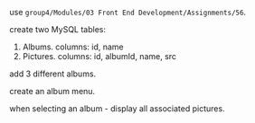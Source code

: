 <p>use <code>group4/Modules/03 Front End Development/Assignments/56</code>.</p>
<p>create two MySQL tables:
<ol>
<li>Albums. columns: id, name</li>
<li>Pictures. columns: id, albumId, name, src</li>
</ol>
<p>add 3 different albums.</p>
<p>create an album menu.</p>
<p>when selecting an album - display all associated pictures.</p>